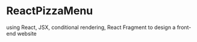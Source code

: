 # ReactPizzaMenu
using React, JSX, conditional rendering, React Fragment to design a front-end website
